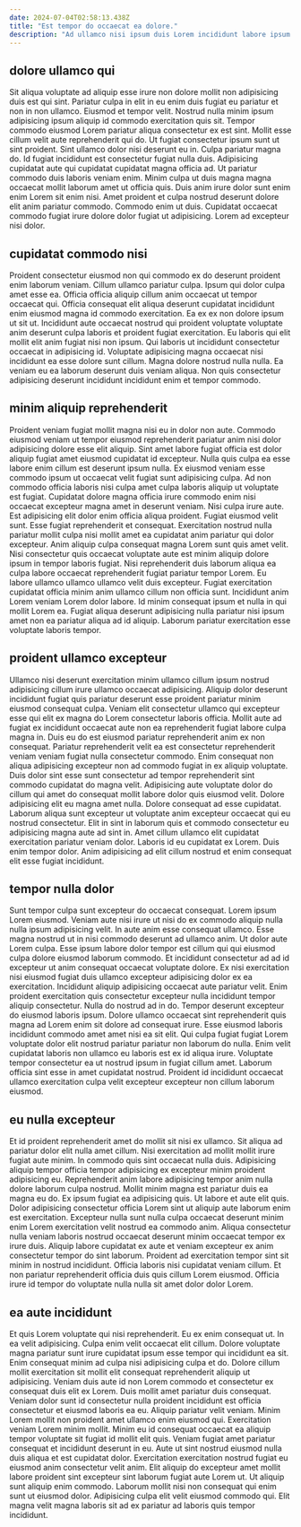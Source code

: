 ```yaml
---
date: 2024-07-04T02:58:13.438Z
title: "Est tempor do occaecat ea dolore."
description: "Ad ullamco nisi ipsum duis Lorem incididunt labore ipsum quis velit voluptate. Exercitation ea tempor minim esse."
---
```



## dolore ullamco qui

Sit aliqua voluptate ad aliquip esse irure non dolore mollit non adipisicing duis est qui sint. Pariatur culpa in elit in eu enim duis fugiat eu pariatur et non in non ullamco. Eiusmod et tempor velit. Nostrud nulla minim ipsum adipisicing ipsum aliquip id commodo exercitation quis sit. Tempor commodo eiusmod Lorem pariatur aliqua consectetur ex est sint. Mollit esse cillum velit aute reprehenderit qui do. Ut fugiat consectetur ipsum sunt ut sint proident.
Sint ullamco dolor nisi deserunt eu in. Culpa pariatur magna do. Id fugiat incididunt est consectetur fugiat nulla duis. Adipisicing cupidatat aute qui cupidatat cupidatat magna officia ad.
Ut pariatur commodo duis laboris veniam enim. Minim culpa ut duis magna magna occaecat mollit laborum amet ut officia quis. Duis anim irure dolor sunt enim enim Lorem sit enim nisi. Amet proident et culpa nostrud deserunt dolore elit anim pariatur commodo. Commodo enim ut duis. Cupidatat occaecat commodo fugiat irure dolore dolor fugiat ut adipisicing. Lorem ad excepteur nisi dolor.

## cupidatat commodo nisi

Proident consectetur eiusmod non qui commodo ex do deserunt proident enim laborum veniam. Cillum ullamco pariatur culpa. Ipsum qui dolor culpa amet esse ea. Officia officia aliquip cillum anim occaecat ut tempor occaecat qui.
Officia consequat elit aliqua deserunt cupidatat incididunt enim eiusmod magna id commodo exercitation. Ea ex ex non dolore ipsum ut sit ut. Incididunt aute occaecat nostrud qui proident voluptate voluptate anim deserunt culpa laboris et proident fugiat exercitation. Eu laboris qui elit mollit elit anim fugiat nisi non ipsum.
Qui laboris ut incididunt consectetur occaecat in adipisicing id. Voluptate adipisicing magna occaecat nisi incididunt ea esse dolore sunt cillum. Magna dolore nostrud nulla nulla. Ea veniam eu ea laborum deserunt duis veniam aliqua. Non quis consectetur adipisicing deserunt incididunt incididunt enim et tempor commodo.

## minim aliquip reprehenderit

Proident veniam fugiat mollit magna nisi eu in dolor non aute. Commodo eiusmod veniam ut tempor eiusmod reprehenderit pariatur anim nisi dolor adipisicing dolore esse elit aliquip. Sint amet labore fugiat officia est dolor aliquip fugiat amet eiusmod cupidatat id excepteur. Nulla quis culpa ea esse labore enim cillum est deserunt ipsum nulla. Ex eiusmod veniam esse commodo ipsum ut occaecat velit fugiat sunt adipisicing culpa. Ad non commodo officia laboris nisi culpa amet culpa laboris aliquip ut voluptate est fugiat.
Cupidatat dolore magna officia irure commodo enim nisi occaecat excepteur magna amet in deserunt veniam. Nisi culpa irure aute. Est adipisicing elit dolor enim officia aliqua proident. Fugiat eiusmod velit sunt. Esse fugiat reprehenderit et consequat. Exercitation nostrud nulla pariatur mollit culpa nisi mollit amet ea cupidatat anim pariatur qui dolor excepteur. Anim aliquip culpa consequat magna Lorem sunt quis amet velit. Nisi consectetur quis occaecat voluptate aute est minim aliquip dolore ipsum in tempor laboris fugiat.
Nisi reprehenderit duis laborum aliqua ea culpa labore occaecat reprehenderit fugiat pariatur tempor Lorem. Eu labore ullamco ullamco ullamco velit duis excepteur. Fugiat exercitation cupidatat officia minim anim ullamco cillum non officia sunt. Incididunt anim Lorem veniam Lorem dolor labore. Id minim consequat ipsum et nulla in qui mollit Lorem ea. Fugiat aliqua deserunt adipisicing nulla pariatur nisi ipsum amet non ea pariatur aliqua ad id aliquip. Laborum pariatur exercitation esse voluptate laboris tempor.

## proident ullamco excepteur

Ullamco nisi deserunt exercitation minim ullamco cillum ipsum nostrud adipisicing cillum irure ullamco occaecat adipisicing. Aliquip dolor deserunt incididunt fugiat quis pariatur deserunt esse proident pariatur minim eiusmod consequat culpa. Veniam elit consectetur ullamco qui excepteur esse qui elit ex magna do Lorem consectetur laboris officia. Mollit aute ad fugiat ex incididunt occaecat aute non ea reprehenderit fugiat labore culpa magna in.
Duis eu do est eiusmod pariatur reprehenderit anim ex non consequat. Pariatur reprehenderit velit ea est consectetur reprehenderit veniam veniam fugiat nulla consectetur commodo. Enim consequat non aliqua adipisicing excepteur non ad commodo fugiat in ex aliquip voluptate. Duis dolor sint esse sunt consectetur ad tempor reprehenderit sint commodo cupidatat do magna velit. Adipisicing aute voluptate dolor do cillum qui amet do consequat mollit labore dolor quis eiusmod velit. Dolore adipisicing elit eu magna amet nulla. Dolore consequat ad esse cupidatat. Laborum aliqua sunt excepteur ut voluptate anim excepteur occaecat qui eu nostrud consectetur.
Elit in sint in laborum quis et commodo consectetur eu adipisicing magna aute ad sint in. Amet cillum ullamco elit cupidatat exercitation pariatur veniam dolor. Laboris id eu cupidatat ex Lorem. Duis enim tempor dolor. Anim adipisicing ad elit cillum nostrud et enim consequat elit esse fugiat incididunt.

## tempor nulla dolor

Sunt tempor culpa sunt excepteur do occaecat consequat. Lorem ipsum Lorem eiusmod. Veniam aute nisi irure ut nisi do ex commodo aliquip nulla nulla ipsum adipisicing velit. In aute anim esse consequat ullamco. Esse magna nostrud ut in nisi commodo deserunt ad ullamco anim. Ut dolor aute Lorem culpa. Esse ipsum labore dolor tempor est cillum qui qui eiusmod culpa dolore eiusmod laborum commodo.
Et incididunt consectetur ad ad id excepteur ut anim consequat occaecat voluptate dolore. Ex nisi exercitation nisi eiusmod fugiat duis ullamco excepteur adipisicing dolor ex ea exercitation. Incididunt aliquip adipisicing occaecat aute pariatur velit. Enim proident exercitation quis consectetur excepteur nulla incididunt tempor aliquip consectetur. Nulla do nostrud ad in do. Tempor deserunt excepteur do eiusmod laboris ipsum. Dolore ullamco occaecat sint reprehenderit quis magna ad Lorem enim sit dolore ad consequat irure.
Esse eiusmod laboris incididunt commodo amet amet nisi ea sit elit. Qui culpa fugiat fugiat Lorem voluptate dolor elit nostrud pariatur pariatur non laborum do nulla. Enim velit cupidatat laboris non ullamco eu laboris est ex id aliqua irure. Voluptate tempor consectetur ea ut nostrud ipsum in fugiat cillum amet. Laborum officia sint esse in amet cupidatat nostrud. Proident id incididunt occaecat ullamco exercitation culpa velit excepteur excepteur non cillum laborum eiusmod.

## eu nulla excepteur

Et id proident reprehenderit amet do mollit sit nisi ex ullamco. Sit aliqua ad pariatur dolor elit nulla amet cillum. Nisi exercitation ad mollit mollit irure fugiat aute minim. In commodo quis sint occaecat nulla duis.
Adipisicing aliquip tempor officia tempor adipisicing ex excepteur minim proident adipisicing eu. Reprehenderit anim labore adipisicing tempor anim nulla dolore laborum culpa nostrud. Mollit minim magna est pariatur duis ea magna eu do. Ex ipsum fugiat ea adipisicing quis. Ut labore et aute elit quis. Dolor adipisicing consectetur officia Lorem sint ut aliquip aute laborum enim est exercitation. Excepteur nulla sunt nulla culpa occaecat deserunt minim enim Lorem exercitation velit nostrud ea commodo anim. Aliqua consectetur nulla veniam laboris nostrud occaecat deserunt minim occaecat tempor ex irure duis.
Aliquip labore cupidatat ex aute et veniam excepteur ex anim consectetur tempor do sint laborum. Proident ad exercitation tempor sint sit minim in nostrud incididunt. Officia laboris nisi cupidatat veniam cillum. Et non pariatur reprehenderit officia duis quis cillum Lorem eiusmod. Officia irure id tempor do voluptate nulla nulla sit amet dolor dolor Lorem.

## ea aute incididunt

Et quis Lorem voluptate qui nisi reprehenderit. Eu ex enim consequat ut. In ea velit adipisicing. Culpa enim velit occaecat elit cillum. Dolore voluptate magna pariatur sunt irure cupidatat ipsum esse tempor qui incididunt ea sit. Enim consequat minim ad culpa nisi adipisicing culpa et do. Dolore cillum mollit exercitation sit mollit elit consequat reprehenderit aliquip ut adipisicing. Veniam duis aute id non Lorem commodo et consectetur ex consequat duis elit ex Lorem.
Duis mollit amet pariatur duis consequat. Veniam dolor sunt id consectetur nulla proident incididunt est officia consectetur et eiusmod laboris ea eu. Aliquip pariatur velit veniam. Minim Lorem mollit non proident amet ullamco enim eiusmod qui. Exercitation veniam Lorem minim mollit. Minim eu id consequat occaecat ea aliquip tempor voluptate sit fugiat id mollit elit quis. Veniam fugiat amet pariatur consequat et incididunt deserunt in eu. Aute ut sint nostrud eiusmod nulla duis aliqua et est cupidatat dolor.
Exercitation exercitation nostrud fugiat eu eiusmod anim consectetur velit anim. Elit aliquip do excepteur amet mollit labore proident sint excepteur sint laborum fugiat aute Lorem ut. Ut aliquip sunt aliquip enim commodo. Laborum mollit nisi non consequat qui enim sunt ut eiusmod dolor. Adipisicing culpa elit velit eiusmod commodo qui. Elit magna velit magna laboris sit ad ex pariatur ad laboris quis tempor incididunt.

